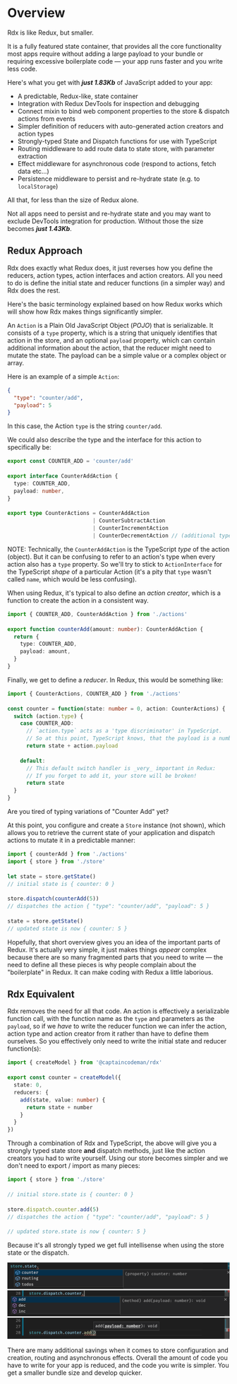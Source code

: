 # Overview

Rdx is like Redux, but smaller.

It is a fully featured state container, that provides all the core functionality most apps require without adding a large payload to your bundle or requiring excessive boilerplate code &mdash; your app runs faster and you write less code.

Here's what you get with **_just 1.83Kb_** of JavaScript added to your app:

* A predictable, Redux-like, state container
* Integration with Redux DevTools for inspection and debugging
* Connect mixin to bind web component properties to the store &amp; dispatch actions from events
* Simpler definition of reducers with auto-generated action creators and action types
* Strongly-typed State and Dispatch functions for use with TypeScript
* Routing middleware to add route data to state store, with parameter extraction
* Effect middleware for asynchronous code (respond to actions, fetch data etc&hellip;)
* Persistence middleware to persist and re-hydrate state (e.g. to `localStorage`)

All that, for less than the size of Redux alone.

Not all apps need to persist and re-hydrate state and you may want to exclude DevTools integration for production. Without those the size becomes **_just 1.43Kb_**.

## Redux Approach

Rdx does exactly what Redux does, it just reverses how you define the reducers, action types, action interfaces and action creators. All you need to do is define the initial state and reducer functions (in a simpler way) and Rdx does the rest.

Here's the basic terminology explained based on how Redux works which will show how Rdx makes things significantly simpler.

An `Action` is a Plain Old JavaScript Object (*POJO*) that is serializable. It consists of a `type` property, which is a string that uniquely identifies that action in the store, and an optional `payload` property, which can contain additional information about the action, that the reducer might need to mutate the state. The payload can be a simple value or a complex object or array.

Here is an example of a simple `Action`:

```json
{
  "type": "counter/add",
  "payload": 5
}
```

In this case, the Action `type` is the string `counter/add`.

We could also describe the type and the interface for this action to specifically be:

```ts
export const COUNTER_ADD = 'counter/add'

export interface CounterAddAction {
  type: COUNTER_ADD,
  payload: number,
}

export type CounterActions = CounterAddAction 
                           | CounterSubtractAction
                           | CounterIncrementAction
                           | CounterDecrementAction // (additional types not shown)
```

NOTE: Technically, the `CounterAddAction` is the TypeScript _type_ of the action (object). But it can be confusing to refer to an action's type when every action also has a `type` property. So we'll try to stick to `ActionInterface` for the TypeScript _shape_ of a particular Action (it's a pity that `type` wasn't called `name`, which would be less confusing).

When using Redux, it's typical to also define an *action creator*, which is a function to create the action in a consistent way.

```ts
import { COUNTER_ADD, CounterAddAction } from './actions'

export function counterAdd(amount: number): CounterAddAction {
  return {
    type: COUNTER_ADD,
    payload: amount,
  }
}
```

Finally, we get to define a *reducer*. In Redux, this would be something like:

```ts
import { CounterActions, COUNTER_ADD } from './actions'

const counter = function(state: number = 0, action: CounterActions) {
  switch (action.type) {
    case COUNTER_ADD:
      // `action.type` acts as a 'type discriminator' in TypeScript.
      // So at this point, TypeScript knows, that the payload is a number.
      return state + action.payload
    
    default:
      // This default switch handler is _very_ important in Redux:
      // If you forget to add it, your store will be broken!
      return state
  }
}
```

Are you tired of typing variations of "Counter Add" yet?

At this point, you configure and create a `Store` instance (not shown), which allows you to retrieve the current state of your application and dispatch actions to mutate it in a predictable manner:

```ts
import { counterAdd } from './actions'
import { store } from './store'

let state = store.getState()
// initial state is { counter: 0 }

store.dispatch(counterAdd(5))
// dispatches the action { "type": "counter/add", "payload": 5 }

state = store.getState()
// updated state is now { counter: 5 }
```

Hopefully, that short overview gives you an idea of the important parts of Redux. It's actually very simple, it just makes things _appear_ complex because there are so many fragmented parts that you need to write &mdash; the need to define all these pieces is why people complain about the "boilerplate" in Redux. It can make coding with Redux a little laborious.

## Rdx Equivalent

Rdx removes the need for all that code. An action is effectively a serializable function call, with the function name as the `type` and parameters as the `payload`, so if we _have_ to write the reducer function we can infer the action, action type and action creator from it rather than have to define them ourselves. So you effectively only need to write the initial state and reducer function(s):

```ts
import { createModel } from '@captaincodeman/rdx'

export const counter = createModel({
  state: 0,
  reducers: {
    add(state, value: number) {
      return state + number
    }
  }
})
```

Through a combination of Rdx and TypeScript, the above will give you a strongly typed state store **and** dispatch methods, just like the action creators you had to write yourself. Using our store becomes simpler and we don't need to export / import as many pieces:

```ts
import { store } from './store'

// initial store.state is { counter: 0 }

store.dispatch.counter.add(5)
// dispatches the action { "type": "counter/add", "payload": 5 }

// updated store.state is now { counter: 5 }
```

Because it's all strongly typed we get full intellisense when using the store state or the dispatch.

![](strongly-typed-state.png)
![](strongly-typed-dispatch.png)
![](dispatch-intellisense.png)

There are many additional savings when it comes to store configuration and creation, routing and asynchronous effects. Overall the amount of code you have to write for your app is reduced, and the code you write is simpler. You get a smaller bundle size and develop quicker.
